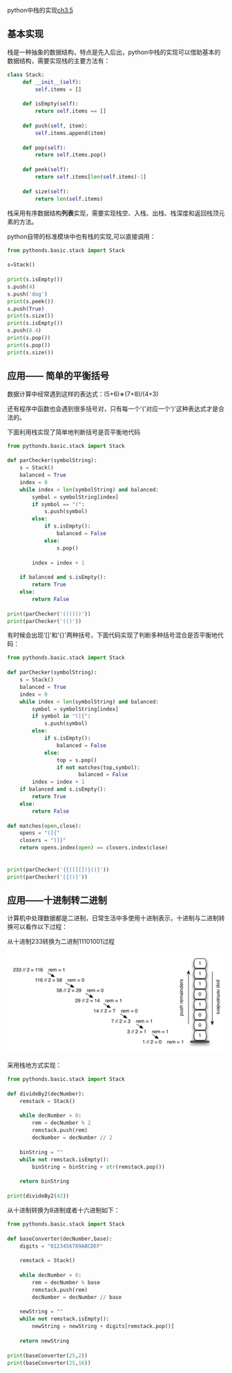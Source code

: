 python中栈的实现[ch3.5](https://runestone.academy/runestone/static/pythonds/BasicDS/ImplementingaStackinPython.html)

## 基本实现

栈是一种抽象的数据结构，特点是先入后出，python中栈的实现可以借助基本的数据结构，需要实现栈的主要方法有：

```python
class Stack:
     def __init__(self):
         self.items = []

     def isEmpty(self):
         return self.items == []

     def push(self, item):
         self.items.append(item)

     def pop(self):
         return self.items.pop()

     def peek(self):
         return self.items[len(self.items)-1]

     def size(self):
         return len(self.items)

```

栈采用有序数据结构**列表**实现，需要实现栈空、入栈、出栈、栈深度和返回栈顶元素的方法。

python自带的标准模块中也有栈的实现,可以直接调用：

```python
from pythonds.basic.stack import Stack

s=Stack()

print(s.isEmpty())
s.push(4)
s.push('dog')
print(s.peek())
s.push(True)
print(s.size())
print(s.isEmpty())
s.push(8.4)
print(s.pop())
print(s.pop())
print(s.size())
```

## 应用—— 简单的平衡括号

数据计算中经常遇到这样的表达式：(5+6)∗(7+8)/(4+3)  

还有程序中函数也会遇到很多括号对，只有每一个'('对应一个')'这种表达式才是合法的。

下面利用栈实现了简单地判断括号是否平衡地代码

```python
from pythonds.basic.stack import Stack

def parChecker(symbolString):
    s = Stack()
    balanced = True
    index = 0
    while index < len(symbolString) and balanced:
        symbol = symbolString[index]
        if symbol == "(":
            s.push(symbol)
        else:
            if s.isEmpty():
                balanced = False
            else:
                s.pop()

        index = index + 1

    if balanced and s.isEmpty():
        return True
    else:
        return False

print(parChecker('((()))'))
print(parChecker('(()'))
```

有时候会出现\'[]\'和\'{}\'两种括号，下面代码实现了判断多种括号混合是否平衡地代码：

```python
from pythonds.basic.stack import Stack

def parChecker(symbolString):
    s = Stack()
    balanced = True
    index = 0
    while index < len(symbolString) and balanced:
        symbol = symbolString[index]
        if symbol in "([{":
            s.push(symbol)
        else:
            if s.isEmpty():
                balanced = False
            else:
                top = s.pop()
                if not matches(top,symbol):
                       balanced = False
        index = index + 1
    if balanced and s.isEmpty():
        return True
    else:
        return False

def matches(open,close):
    opens = "([{"
    closers = ")]}"
    return opens.index(open) == closers.index(close)


print(parChecker('{{([][])}()}'))
print(parChecker('[{()]'))

```

## 应用——十进制转二进制

计算机中处理数据都是二进制，日常生活中多使用十进制表示，十进制与二进制转换可以看作以下过程：

从十进制233转换为二进制11101001过程

![](./pic/dectobin.png)

采用栈地方式实现：

```python
from pythonds.basic.stack import Stack

def divideBy2(decNumber):
    remstack = Stack()

    while decNumber > 0:
        rem = decNumber % 2
        remstack.push(rem)
        decNumber = decNumber // 2

    binString = ""
    while not remstack.isEmpty():
        binString = binString + str(remstack.pop())

    return binString

print(divideBy2(42))
```

从十进制转换为8进制或者十六进制如下：

```python
from pythonds.basic.stack import Stack

def baseConverter(decNumber,base):
    digits = "0123456789ABCDEF"

    remstack = Stack()

    while decNumber > 0:
        rem = decNumber % base
        remstack.push(rem)
        decNumber = decNumber // base

    newString = ""
    while not remstack.isEmpty():
        newString = newString + digits[remstack.pop()]

    return newString

print(baseConverter(25,2))
print(baseConverter(25,16))
```



